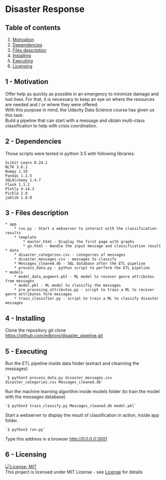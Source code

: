 # Disaster Response

## Table of contents
1. [Motivation](#motivation)
2. [Dependencies](#dependencies)
3. [Files description](#files)
4. [Installing](#install)
5. [Executing](#execute)
6. [Licensing](#license)


<a name="motivation"></a>
## 1 - Motivation

Offer help as quickly as possible in an emergency to minimize damage and lost 
lives. For that, it is necessary to keep an eye on where the resources are 
needed and / or where they were offered.<br>
With this purpose in mind, the Udacity Data Science course has given us this 
task:<br>
Build a pipeline that can start with a message and obtain multi-class 
classification to help with crisis coordination.


<a name="dependencies"></a>
## 2 - Dependencies

Those scripts were tested in python 3.5 with following libraries:<br>

	Scikit Learn 0.24.1
	NLTK 3.6.1
	Numpy 1.19
	Pandas 1.1.5
	SQLAlchemy 1.4.7
	Flask 1.1.2
	Plotly 4.14.3
	Pickle 2.0
	joblib 1.0.0


<a name="files"></a>
## 3 - Files description

    * app
        * run.py - Start a webserver to interact with the classification results
        * template
            * master.html - Display the first page with graphs
            * go.html - Handle the input message and classification result
    * data
        * disaster_categories.csv - categories of messages
        * disaster_messages.csv - messages to classify
        * Messages_cleaned.db - SQL database after the ETL pipeline
        * process_data.py - python script to perform the ETL pipeline
    * models
        * model_data_augment.pkl - ML model to recover genre attributes from messages
        * model.pkl - ML model to classifiy the messages
        * pre_procesing_attributes.py - script to train a ML to recover genre attributes form messages
        * train_classifier.py - script to train a ML to classify disaster messages


<a name="install"></a>
## 4 - Installing

Clone the repository
   git clone https://github.com/edbroni/disaster_pipeline.git


<a name="execute"></a>
## 5 - Executing

Run the ETL pipeline inside data folder (extract and cleanning the messages)

    `$ python3 process_data.py disaster_messages.csv disaster_categories.csv Messages_cleaned.db`

Run the machine learning algorithm inside models folder (to train the model with the messages database)

    `$ python3 train_classify.py Messages_cleaned.db model.pkl`

Start a webserver to display the result of classification in action, inside app folder.

    `$ python3 run.py`

Type this address in a browser http://0.0.0.0:3001


<a name="license"></a>
## 6 - Licensing

[![License: MIT](https://img.shields.io/badge/License-MIT-yellow.svg)](https://opensource.org/licenses/MIT)
<br>
This project is licensed under MIT License - see [License](LICENSE) for details